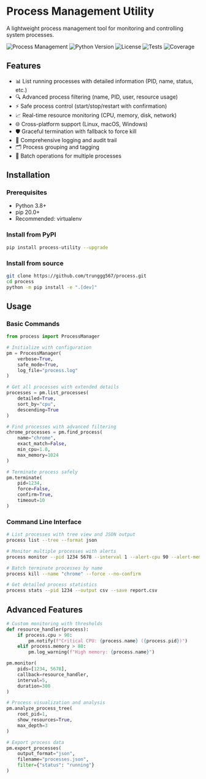 # Process Management Utility

A lightweight process management tool for monitoring and controlling system processes.

![Process Management](https://img.shields.io/badge/status-active-brightgreen)
![Python Version](https://img.shields.io/badge/python-3.8%2B-blue)
![License](https://img.shields.io/badge/license-MIT-green)
![Tests](https://img.shields.io/badge/tests-passing-brightgreen)
![Coverage](https://img.shields.io/badge/coverage-95%25-green)

## Features

- 📊 List running processes with detailed information (PID, name, status, etc.)
- 🔍 Advanced process filtering (name, PID, user, resource usage)
- ⚡ Safe process control (start/stop/restart with confirmation)
- 📈 Real-time resource monitoring (CPU, memory, disk, network)
- 🌐 Cross-platform support (Linux, macOS, Windows)
- 🛡️ Graceful termination with fallback to force kill
- 📝 Comprehensive logging and audit trail
- 🗂️ Process grouping and tagging
- 🔄 Batch operations for multiple processes

## Installation

### Prerequisites
- Python 3.8+
- pip 20.0+
- Recommended: virtualenv

### Install from PyPI
```bash
pip install process-utility --upgrade
```

### Install from source
```bash
git clone https://github.com/trunggg567/process.git
cd process
python -m pip install -e ".[dev]"
```

## Usage

### Basic Commands
```python
from process import ProcessManager

# Initialize with configuration
pm = ProcessManager(
    verbose=True,
    safe_mode=True,
    log_file="process.log"
)

# Get all processes with extended details
processes = pm.list_processes(
    detailed=True,
    sort_by="cpu",
    descending=True
)

# Find processes with advanced filtering
chrome_processes = pm.find_process(
    name="chrome",
    exact_match=False,
    min_cpu=1.0,
    max_memory=1024
)

# Terminate process safely
pm.terminate(
    pid=1234,
    force=False,
    confirm=True,
    timeout=10
)
```

### Command Line Interface
```bash
# List processes with tree view and JSON output
process list --tree --format json

# Monitor multiple processes with alerts
process monitor --pid 1234 5678 --interval 1 --alert-cpu 90 --alert-memory 80

# Batch terminate processes by name
process kill --name "chrome" --force --no-confirm

# Get detailed process statistics
process stats --pid 1234 --output csv --save report.csv
```

## Advanced Features

```python
# Custom monitoring with thresholds
def resource_handler(process):
    if process.cpu > 90:
        pm.notify(f"Critical CPU: {process.name} ({process.pid})")
    elif process.memory > 80:
        pm.log_warning(f"High memory: {process.name}")

pm.monitor(
    pids=[1234, 5678],
    callback=resource_handler,
    interval=5,
    duration=300
)

# Process visualization and analysis
pm.analyze_process_tree(
    root_pid=1,
    show_resources=True,
    max_depth=3
)

# Export process data
pm.export_processes(
    output_format="json",
    filename="processes.json",
    filter={"status": "running"}
)